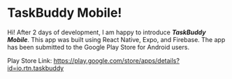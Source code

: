 # TaskBuddy Mobile!

Hi! After 2 days of development, I am happy to introduce ***TaskBuddy Mobile***. This app was built using React Native, Expo, and Firebase. The app has been submitted to the Google Play Store for Android users.


Play Store Link: https://play.google.com/store/apps/details?id=io.rtn.taskbuddy
